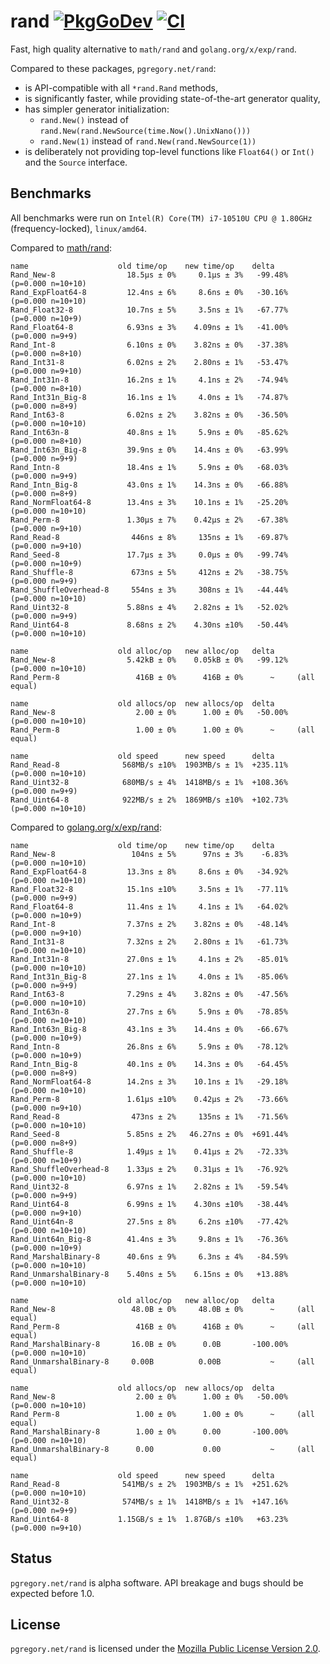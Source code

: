 # rand [![PkgGoDev][godev-img]][godev] [![CI][ci-img]][ci]

Fast, high quality alternative to `math/rand` and `golang.org/x/exp/rand`.

Compared to these packages, `pgregory.net/rand`:

- is API-compatible with all `*rand.Rand` methods,
- is significantly faster, while providing state-of-the-art generator quality,
- has simpler generator initialization:
  - `rand.New()` instead of `rand.New(rand.NewSource(time.Now().UnixNano()))`
  - `rand.New(1)` instead of `rand.New(rand.NewSource(1))`
- is deliberately not providing top-level functions like `Float64()` or `Int()`
  and the `Source` interface.

## Benchmarks

All benchmarks were run on `Intel(R) Core(TM) i7-10510U CPU @ 1.80GHz` (frequency-locked),
`linux/amd64`.

Compared to [math/rand](https://pkg.go.dev/math/rand):

```
name                    old time/op    new time/op    delta
Rand_New-8                18.5µs ± 0%     0.1µs ± 3%   -99.48%  (p=0.000 n=10+10)
Rand_ExpFloat64-8         12.4ns ± 6%     8.6ns ± 0%   -30.16%  (p=0.000 n=10+10)
Rand_Float32-8            10.7ns ± 5%     3.5ns ± 1%   -67.77%  (p=0.000 n=10+9)
Rand_Float64-8            6.93ns ± 3%    4.09ns ± 1%   -41.00%  (p=0.000 n=9+9)
Rand_Int-8                6.10ns ± 0%    3.82ns ± 0%   -37.38%  (p=0.000 n=8+10)
Rand_Int31-8              6.02ns ± 2%    2.80ns ± 1%   -53.47%  (p=0.000 n=9+10)
Rand_Int31n-8             16.2ns ± 1%     4.1ns ± 2%   -74.94%  (p=0.000 n=8+10)
Rand_Int31n_Big-8         16.1ns ± 1%     4.0ns ± 1%   -74.87%  (p=0.000 n=8+9)
Rand_Int63-8              6.02ns ± 2%    3.82ns ± 0%   -36.50%  (p=0.000 n=10+10)
Rand_Int63n-8             40.8ns ± 1%     5.9ns ± 0%   -85.62%  (p=0.000 n=8+10)
Rand_Int63n_Big-8         39.9ns ± 0%    14.4ns ± 0%   -63.99%  (p=0.000 n=9+9)
Rand_Intn-8               18.4ns ± 1%     5.9ns ± 0%   -68.03%  (p=0.000 n=9+9)
Rand_Intn_Big-8           43.0ns ± 1%    14.3ns ± 0%   -66.88%  (p=0.000 n=8+9)
Rand_NormFloat64-8        13.4ns ± 3%    10.1ns ± 1%   -25.20%  (p=0.000 n=10+10)
Rand_Perm-8               1.30µs ± 7%    0.42µs ± 2%   -67.38%  (p=0.000 n=9+10)
Rand_Read-8                446ns ± 8%     135ns ± 1%   -69.87%  (p=0.000 n=9+10)
Rand_Seed-8               17.7µs ± 3%     0.0µs ± 0%   -99.74%  (p=0.000 n=10+9)
Rand_Shuffle-8             673ns ± 5%     412ns ± 2%   -38.75%  (p=0.000 n=9+9)
Rand_ShuffleOverhead-8     554ns ± 3%     308ns ± 1%   -44.44%  (p=0.000 n=10+10)
Rand_Uint32-8             5.88ns ± 4%    2.82ns ± 1%   -52.02%  (p=0.000 n=9+9)
Rand_Uint64-8             8.68ns ± 2%    4.30ns ±10%   -50.44%  (p=0.000 n=10+10)

name                    old alloc/op   new alloc/op   delta
Rand_New-8                5.42kB ± 0%    0.05kB ± 0%   -99.12%  (p=0.000 n=10+10)
Rand_Perm-8                 416B ± 0%      416B ± 0%      ~     (all equal)

name                    old allocs/op  new allocs/op  delta
Rand_New-8                  2.00 ± 0%      1.00 ± 0%   -50.00%  (p=0.000 n=10+10)
Rand_Perm-8                 1.00 ± 0%      1.00 ± 0%      ~     (all equal)

name                    old speed      new speed      delta
Rand_Read-8              568MB/s ±10%  1903MB/s ± 1%  +235.11%  (p=0.000 n=10+10)
Rand_Uint32-8            680MB/s ± 4%  1418MB/s ± 1%  +108.36%  (p=0.000 n=9+9)
Rand_Uint64-8            922MB/s ± 2%  1869MB/s ±10%  +102.73%  (p=0.000 n=10+10)
```

Compared to [golang.org/x/exp/rand](https://pkg.go.dev/golang.org/x/exp/rand):

```
name                    old time/op    new time/op    delta
Rand_New-8                 104ns ± 5%      97ns ± 3%    -6.83%  (p=0.000 n=10+10)
Rand_ExpFloat64-8         13.3ns ± 8%     8.6ns ± 0%   -34.92%  (p=0.000 n=10+10)
Rand_Float32-8            15.1ns ±10%     3.5ns ± 1%   -77.11%  (p=0.000 n=9+9)
Rand_Float64-8            11.4ns ± 1%     4.1ns ± 1%   -64.02%  (p=0.000 n=10+9)
Rand_Int-8                7.37ns ± 2%    3.82ns ± 0%   -48.14%  (p=0.000 n=9+10)
Rand_Int31-8              7.32ns ± 2%    2.80ns ± 1%   -61.73%  (p=0.000 n=10+10)
Rand_Int31n-8             27.0ns ± 1%     4.1ns ± 2%   -85.01%  (p=0.000 n=10+10)
Rand_Int31n_Big-8         27.1ns ± 1%     4.0ns ± 1%   -85.06%  (p=0.000 n=9+9)
Rand_Int63-8              7.29ns ± 4%    3.82ns ± 0%   -47.56%  (p=0.000 n=10+10)
Rand_Int63n-8             27.7ns ± 6%     5.9ns ± 0%   -78.85%  (p=0.000 n=10+10)
Rand_Int63n_Big-8         43.1ns ± 3%    14.4ns ± 0%   -66.67%  (p=0.000 n=10+9)
Rand_Intn-8               26.8ns ± 6%     5.9ns ± 0%   -78.12%  (p=0.000 n=10+9)
Rand_Intn_Big-8           40.1ns ± 0%    14.3ns ± 0%   -64.45%  (p=0.000 n=8+9)
Rand_NormFloat64-8        14.2ns ± 3%    10.1ns ± 1%   -29.18%  (p=0.000 n=10+10)
Rand_Perm-8               1.61µs ±10%    0.42µs ± 2%   -73.66%  (p=0.000 n=9+10)
Rand_Read-8                473ns ± 2%     135ns ± 1%   -71.56%  (p=0.000 n=10+10)
Rand_Seed-8               5.85ns ± 2%   46.27ns ± 0%  +691.44%  (p=0.000 n=8+9)
Rand_Shuffle-8            1.49µs ± 1%    0.41µs ± 2%   -72.33%  (p=0.000 n=10+9)
Rand_ShuffleOverhead-8    1.33µs ± 2%    0.31µs ± 1%   -76.92%  (p=0.000 n=10+10)
Rand_Uint32-8             6.97ns ± 1%    2.82ns ± 1%   -59.54%  (p=0.000 n=9+9)
Rand_Uint64-8             6.99ns ± 1%    4.30ns ±10%   -38.44%  (p=0.000 n=9+10)
Rand_Uint64n-8            27.5ns ± 8%     6.2ns ±10%   -77.42%  (p=0.000 n=10+10)
Rand_Uint64n_Big-8        41.4ns ± 3%     9.8ns ± 1%   -76.36%  (p=0.000 n=10+9)
Rand_MarshalBinary-8      40.6ns ± 9%     6.3ns ± 4%   -84.59%  (p=0.000 n=10+10)
Rand_UnmarshalBinary-8    5.40ns ± 5%    6.15ns ± 0%   +13.88%  (p=0.000 n=10+10)

name                    old alloc/op   new alloc/op   delta
Rand_New-8                 48.0B ± 0%     48.0B ± 0%      ~     (all equal)
Rand_Perm-8                 416B ± 0%      416B ± 0%      ~     (all equal)
Rand_MarshalBinary-8       16.0B ± 0%      0.0B       -100.00%  (p=0.000 n=10+10)
Rand_UnmarshalBinary-8     0.00B          0.00B           ~     (all equal)

name                    old allocs/op  new allocs/op  delta
Rand_New-8                  2.00 ± 0%      1.00 ± 0%   -50.00%  (p=0.000 n=10+10)
Rand_Perm-8                 1.00 ± 0%      1.00 ± 0%      ~     (all equal)
Rand_MarshalBinary-8        1.00 ± 0%      0.00       -100.00%  (p=0.000 n=10+10)
Rand_UnmarshalBinary-8      0.00           0.00           ~     (all equal)

name                    old speed      new speed      delta
Rand_Read-8              541MB/s ± 2%  1903MB/s ± 1%  +251.62%  (p=0.000 n=10+10)
Rand_Uint32-8            574MB/s ± 1%  1418MB/s ± 1%  +147.16%  (p=0.000 n=9+9)
Rand_Uint64-8           1.15GB/s ± 1%  1.87GB/s ±10%   +63.23%  (p=0.000 n=9+10)
```

## Status

`pgregory.net/rand` is alpha software. API breakage and bugs should be expected before 1.0.

## License

`pgregory.net/rand` is licensed under the [Mozilla Public License Version 2.0](./LICENSE). 

[godev-img]: https://pkg.go.dev/badge/pgregory.net/rand
[godev]: https://pkg.go.dev/pgregory.net/rand
[ci-img]: https://github.com/flyingmutant/rand/workflows/CI/badge.svg
[ci]: https://github.com/flyingmutant/rand/actions
